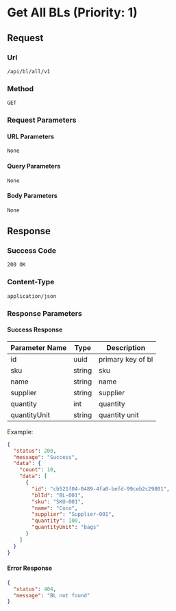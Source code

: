 # Get All BLs (Priority: 1)

## Request

### Url

`/api/bl/all/v1`

### Method

`GET`

### Request Parameters

#### URL Parameters

`None`

#### Query Parameters

`None`

#### Body Parameters

`None`

## Response

### Success Code

`200 OK`

### Content-Type

`application/json`

### Response Parameters

#### Success Response

| Parameter Name | Type   | Description       |
|----------------|--------|-------------------|
| id             | uuid   | primary key of bl |
| sku            | string | sku               |
| name           | string | name              |
| supplier       | string | supplier          |
| quantity       | int    | quantity          |
| quantityUnit   | string | quantity unit     |

Example:

```json
{
  "status": 200,
  "message": "Success",
  "data": {
    "count": 10,
    "data": [
      {
        "id": "cb521f04-0489-4fa0-befd-99ceb2c29801",
        "blId": "BL-001",
        "sku": "SKU-001",
        "name": "Coco",
        "supplier": "Supplier-001",
        "quantity": 100,
        "quantityUnit": "bags"
      }
    ]
  }
}
```

#### Error Response

```json
{
  "status": 404,
  "message": "BL not found"
}
```